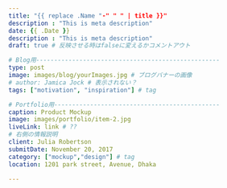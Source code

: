 ```yaml
---
title: "{{ replace .Name "-" " " | title }}"
description : "This is meta description"
date: {{ .Date }}
description : "This is meta description"
draft: true # 反映させる時はfalseに変えるかコメントアウト

# Blog用---------------------------------------------------
type: post
image: images/blog/yourImages.jpg # ブログバナーの画像
# author: Jamica Jock # 表示されない？
tags: ["motivation", "inspiration"] # tag

# Portfolio用----------------------------------------------
caption: Product Mockup
image: images/portfolio/item-2.jpg
liveLink: link # ??
# 右側の情報説明
client: Julia Robertson
submitDate: November 20, 2017
category: ["mockup","design"] # tag
location: 1201 park street, Avenue, Dhaka

---
```


